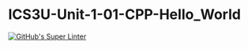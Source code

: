 # ICS3U-Unit-1-01-CPP-Hello_World

[![GitHub's Super Linter](https://github.com/liam-fletcher1/ICS3U-Unit-1-01-CPP-Hello_World/workflows/GitHub's%20Super%20Linter/badge.svg)](https://github.com/liam-fletcher1/ICS3U-Unit-1-01-CPP-Hello_World/actions)
